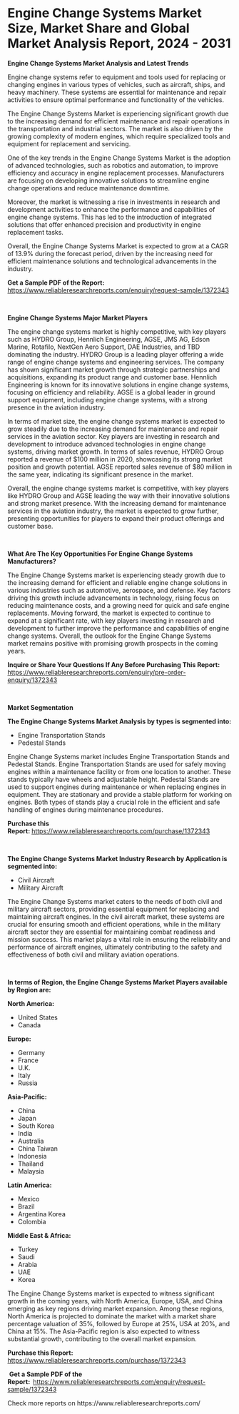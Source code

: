 <p><h1>Engine Change Systems Market Size, Market Share and Global Market Analysis Report, 2024 - 2031</h1></p><p><strong>Engine Change Systems Market Analysis and Latest Trends</strong></p>
<p><p>Engine change systems refer to equipment and tools used for replacing or changing engines in various types of vehicles, such as aircraft, ships, and heavy machinery. These systems are essential for maintenance and repair activities to ensure optimal performance and functionality of the vehicles.</p><p>The Engine Change Systems Market is experiencing significant growth due to the increasing demand for efficient maintenance and repair operations in the transportation and industrial sectors. The market is also driven by the growing complexity of modern engines, which require specialized tools and equipment for replacement and servicing.</p><p>One of the key trends in the Engine Change Systems Market is the adoption of advanced technologies, such as robotics and automation, to improve efficiency and accuracy in engine replacement processes. Manufacturers are focusing on developing innovative solutions to streamline engine change operations and reduce maintenance downtime.</p><p>Moreover, the market is witnessing a rise in investments in research and development activities to enhance the performance and capabilities of engine change systems. This has led to the introduction of integrated solutions that offer enhanced precision and productivity in engine replacement tasks.</p><p>Overall, the Engine Change Systems Market is expected to grow at a CAGR of 13.9% during the forecast period, driven by the increasing need for efficient maintenance solutions and technological advancements in the industry.</p></p>
<p><strong>Get a Sample PDF of the Report:&nbsp;</strong> <a href="https://www.reliableresearchreports.com/enquiry/request-sample/1372343">https://www.reliableresearchreports.com/enquiry/request-sample/1372343</a></p>
<p>&nbsp;</p>
<p><strong>Engine Change Systems Major Market Players</strong></p>
<p><p>The engine change systems market is highly competitive, with key players such as HYDRO Group, Hennlich Engineering, AGSE, JMS AG, Edson Marine, Rotafilo, NextGen Aero Support, DAE Industries, and TBD dominating the industry. HYDRO Group is a leading player offering a wide range of engine change systems and engineering services. The company has shown significant market growth through strategic partnerships and acquisitions, expanding its product range and customer base. Hennlich Engineering is known for its innovative solutions in engine change systems, focusing on efficiency and reliability. AGSE is a global leader in ground support equipment, including engine change systems, with a strong presence in the aviation industry.</p><p>In terms of market size, the engine change systems market is expected to grow steadily due to the increasing demand for maintenance and repair services in the aviation sector. Key players are investing in research and development to introduce advanced technologies in engine change systems, driving market growth. In terms of sales revenue, HYDRO Group reported a revenue of $100 million in 2020, showcasing its strong market position and growth potential. AGSE reported sales revenue of $80 million in the same year, indicating its significant presence in the market.</p><p>Overall, the engine change systems market is competitive, with key players like HYDRO Group and AGSE leading the way with their innovative solutions and strong market presence. With the increasing demand for maintenance services in the aviation industry, the market is expected to grow further, presenting opportunities for players to expand their product offerings and customer base.</p></p>
<p>&nbsp;</p>
<p><strong>What Are The Key Opportunities For Engine Change Systems Manufacturers?</strong></p>
<p><p>The Engine Change Systems market is experiencing steady growth due to the increasing demand for efficient and reliable engine change solutions in various industries such as automotive, aerospace, and defense. Key factors driving this growth include advancements in technology, rising focus on reducing maintenance costs, and a growing need for quick and safe engine replacements. Moving forward, the market is expected to continue to expand at a significant rate, with key players investing in research and development to further improve the performance and capabilities of engine change systems. Overall, the outlook for the Engine Change Systems market remains positive with promising growth prospects in the coming years.</p></p>
<p><strong>Inquire or Share Your Questions If Any Before Purchasing This Report:</strong> <a href="https://www.reliableresearchreports.com/enquiry/pre-order-enquiry/1372343">https://www.reliableresearchreports.com/enquiry/pre-order-enquiry/1372343</a></p>
<p>&nbsp;</p>
<p><strong>Market Segmentation</strong></p>
<p><strong>The Engine Change Systems Market Analysis by types is segmented into:</strong></p>
<p><ul><li>Engine Transportation Stands</li><li>Pedestal Stands</li></ul></p>
<p><p>Engine Change Systems market includes Engine Transportation Stands and Pedestal Stands. Engine Transportation Stands are used for safely moving engines within a maintenance facility or from one location to another. These stands typically have wheels and adjustable height. Pedestal Stands are used to support engines during maintenance or when replacing engines in equipment. They are stationary and provide a stable platform for working on engines. Both types of stands play a crucial role in the efficient and safe handling of engines during maintenance procedures.</p></p>
<p><strong>Purchase this Report:&nbsp;</strong><a href="https://www.reliableresearchreports.com/purchase/1372343">https://www.reliableresearchreports.com/purchase/1372343</a></p>
<p>&nbsp;</p>
<p><strong>The Engine Change Systems Market Industry Research by Application is segmented into:</strong></p>
<p><ul><li>Civil Aircraft</li><li>Military Aircraft</li></ul></p>
<p><p>The Engine Change Systems market caters to the needs of both civil and military aircraft sectors, providing essential equipment for replacing and maintaining aircraft engines. In the civil aircraft market, these systems are crucial for ensuring smooth and efficient operations, while in the military aircraft sector they are essential for maintaining combat readiness and mission success. This market plays a vital role in ensuring the reliability and performance of aircraft engines, ultimately contributing to the safety and effectiveness of both civil and military aviation operations.</p></p>
<p>&nbsp;</p>
<p><strong>In terms of Region, the Engine Change Systems Market Players available by Region are:</strong></p>
<p>
    <p> <strong> North America: </strong>
        <ul>
            <li>United States</li>
            <li>Canada</li>
        </ul>
        </p> 
    <p> <strong> Europe: </strong>
        <ul>
            <li>Germany</li>
            <li>France</li>
            <li>U.K.</li>
            <li>Italy</li>
            <li>Russia</li>
        </ul>
        </p> 
    <p> <strong> Asia-Pacific: </strong>
        <ul>
            <li>China</li>
            <li>Japan</li>
            <li>South Korea</li>
            <li>India</li>
            <li>Australia</li>
            <li>China Taiwan</li>
            <li>Indonesia</li>
            <li>Thailand</li>
            <li>Malaysia</li>
        </ul>
        </p> 
    <p> <strong> Latin America: </strong>
        <ul>
            <li>Mexico</li>
            <li>Brazil</li>
            <li>Argentina Korea</li>
            <li>Colombia</li>
        </ul>
        </p> 
    <p> <strong> Middle East & Africa: </strong>
        <ul>
            <li>Turkey</li>
            <li>Saudi</li>
            <li>Arabia</li>
            <li>UAE</li>
            <li>Korea</li>
        </ul>
    </p>
    </p>
<p><p>The Engine Change Systems market is expected to witness significant growth in the coming years, with North America, Europe, USA, and China emerging as key regions driving market expansion. Among these regions, North America is projected to dominate the market with a market share percentage valuation of 35%, followed by Europe at 25%, USA at 20%, and China at 15%. The Asia-Pacific region is also expected to witness substantial growth, contributing to the overall market expansion.</p></p>
<p><strong>Purchase this Report: </strong><a href="https://www.reliableresearchreports.com/purchase/1372343">https://www.reliableresearchreports.com/purchase/1372343</a></p>
<p>&nbsp;<strong>Get a Sample PDF of the Report:&nbsp;&nbsp;</strong><a href="https://www.reliableresearchreports.com/enquiry/request-sample/1372343">https://www.reliableresearchreports.com/enquiry/request-sample/1372343</a></p>
<p><strong></strong></p>
<p>Check more reports on https://www.reliableresearchreports.com/</p>